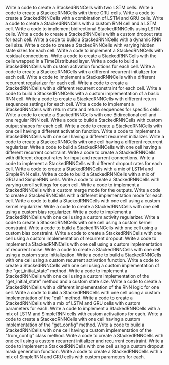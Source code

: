Write a code to create a StackedRNNCells with two LSTM cells.
Write a code to create a StackedRNNCells with three GRU cells.
Write a code to create a StackedRNNCells with a combination of LSTM and GRU cells.
Write a code to create a StackedRNNCells with a custom RNN cell and a LSTM cell.
Write a code to implement bidirectional StackedRNNCells using LSTM cells.
Write a code to create a StackedRNNCells with a custom dropout rate for each cell.
Write a code to build a StackedRNNCells with a dynamic RNN cell size.
Write a code to create a StackedRNNCells with varying hidden state sizes for each cell.
Write a code to implement a StackedRNNCells with residual connections.
Write a code to create a StackedRNNCells with the cells wrapped in a TimeDistributed layer.
Write a code to build a StackedRNNCells with custom activation functions for each cell.
Write a code to create a StackedRNNCells with a different recurrent initializer for each cell.
Write a code to implement a StackedRNNCells with a different recurrent regularizer for each cell.
Write a code to create a StackedRNNCells with a different recurrent constraint for each cell.
Write a code to build a StackedRNNCells with a custom implementation of a basic RNN cell.
Write a code to create a StackedRNNCells with different return sequences settings for each cell.
Write a code to implement a StackedRNNCells with return state and return sequences for specific cells.
Write a code to create a StackedRNNCells with one Bidirectional cell and one regular RNN cell.
Write a code to build a StackedRNNCells with custom output shapes for each cell.
Write a code to create a StackedRNNCells with one cell having a different activation function.
Write a code to implement a StackedRNNCells with one cell having a different recurrent initializer.
Write a code to create a StackedRNNCells with one cell having a different recurrent regularizer.
Write a code to build a StackedRNNCells with one cell having a different recurrent constraint.
Write a code to create a StackedRNNCells with different dropout rates for input and recurrent connections.
Write a code to implement a StackedRNNCells with different dropout rates for each cell.
Write a code to create a StackedRNNCells with a mix of LSTM and SimpleRNN cells.
Write a code to build a StackedRNNCells with a mix of GRU and SimpleRNN cells.
Write a code to create a StackedRNNCells with varying unroll settings for each cell.
Write a code to implement a StackedRNNCells with a custom merge mode for the outputs.
Write a code to create a StackedRNNCells with a different implementation mode for each cell.
Write a code to build a StackedRNNCells with one cell using a custom kernel regularizer.
Write a code to create a StackedRNNCells with one cell using a custom bias regularizer.
Write a code to implement a StackedRNNCells with one cell using a custom activity regularizer.
Write a code to create a StackedRNNCells with one cell using a custom kernel constraint.
Write a code to build a StackedRNNCells with one cell using a custom bias constraint.
Write a code to create a StackedRNNCells with one cell using a custom implementation of recurrent dropout.
Write a code to implement a StackedRNNCells with one cell using a custom implementation of recurrent noise.
Write a code to create a StackedRNNCells with one cell using a custom state initialization.
Write a code to build a StackedRNNCells with one cell using a custom recurrent activation function.
Write a code to create a StackedRNNCells with one cell using a custom implementation of the "get_initial_state" method.
Write a code to implement a StackedRNNCells with one cell using a custom implementation of the "get_initial_state" method and a custom state size.
Write a code to create a StackedRNNCells with a different implementation of the RNN logic for one cell.
Write a code to build a StackedRNNCells with one cell using a custom implementation of the "call" method.
Write a code to create a StackedRNNCells with a mix of LSTM and GRU cells with custom parameters for each.
Write a code to implement a StackedRNNCells with a mix of LSTM and SimpleRNN cells with custom activations for each.
Write a code to create a StackedRNNCells with one cell having a custom implementation of the "get_config" method.
Write a code to build a StackedRNNCells with one cell having a custom implementation of the "from_config" class method.
Write a code to create a StackedRNNCells with one cell using a custom recurrent initializer and recurrent constraint.
Write a code to implement a StackedRNNCells with one cell using a custom dropout mask generation function.
Write a code to create a StackedRNNCells with a mix of SimpleRNN and GRU cells with custom parameters for each.